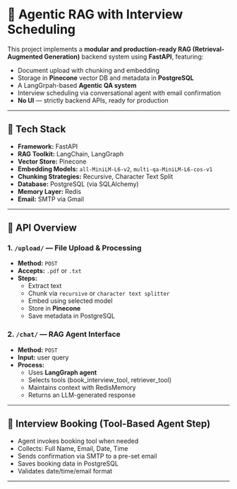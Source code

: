 # 🧠 Agentic RAG with Interview Scheduling

This project implements a **modular and production-ready RAG (Retrieval-Augmented Generation)** backend system using **FastAPI**, featuring:

- Document upload with chunking and embedding
- Storage in **Pinecone** vector DB and metadata in **PostgreSQL**
- A LangGrpah-based **Agentic QA system** 
- Interview scheduling via conversational agent with email confirmation
- **No UI** — strictly backend APIs, ready for production

---

## 🔧 Tech Stack

- **Framework:** FastAPI
- **RAG Toolkit:** LangChain, LangGraph
- **Vector Store:** Pinecone
- **Embedding Models:** `all-MiniLM-L6-v2`, `multi-qa-MiniLM-L6-cos-v1`
- **Chunking Strategies:** Recursive, Character Text Split
- **Database:** PostgreSQL (via SQLAlchemy)
- **Memory Layer:** Redis
- **Email:** SMTP via Gmail

---

## 🚀 API Overview

### 1. `/upload/` — File Upload & Processing

- **Method:** `POST`
- **Accepts:** `.pdf` or `.txt`
- **Steps:**
  - Extract text
  - Chunk via `recursive` or `character text splitter`
  - Embed using selected model
  - Store in **Pinecone**
  - Save metadata in PostgreSQL

### 2. `/chat/` — RAG Agent Interface

- **Method:** `POST`
- **Input:** user query
- **Process:**
  - Uses **LangGraph agent**
  - Selects tools (book_interview_tool, retriever_tool)
  - Maintains context with RedisMemory
  - Returns an LLM-generated response

---

## 📅 Interview Booking (Tool-Based Agent Step)

- Agent invokes booking tool when needed
- Collects: Full Name, Email, Date, Time
- Sends confirmation via SMTP to a pre-set email
- Saves booking data in PostgreSQL
- Validates date/time/email format

---

